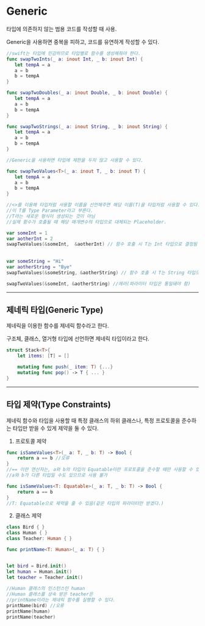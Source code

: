 # Generic

타입에 의존하지 않는 범용 코드를 작성할 때 사용.

Generic을 사용하면 중복을 피하고, 코드를 유연하게 작성할 수 있다.

```swift
//swift는 타입에 민감하므로 타입별로 함수를 생성해줘야 한다.
func swapTwoInts(_ a: inout Int, _ b: inout Int) {
   let tempA = a
   a = b
   b = tempA
}

func swapTwoDoubles(_ a: inout Double, _ b: inout Double) {
   let tempA = a
   a = b
   b = tempA
}

func swapTwoStrings(_ a: inout String, _ b: inout String) {
   let tempA = a
   a = b
   b = tempA
}
```

```swift
//Generic을 사용하면 타입에 제한을 두지 않고 사용할 수 있다.

func swapTwoValues<T>(_ a: inout T, _ b: inout T) {
   let tempA = a
   a = b
   b = tempA
}

//<>를 이용해 타입처럼 사용할 이름을 선언해주면 해당 이름(T)을 타입처럼 사용할 수 있다.
//이 T를 Type Parameter라고 부른다.
//T라는 새로운 형식이 생성되는 것이 아님
//실제 함수가 호출될 때 해당 매개변수의 타입으로 대체되는 Placeholder.

var someInt = 1
var aotherInt = 2
swapTwoValues(&someInt,  &aotherInt) // 함수 호출 시 T는 Int 타입으로 결정됨
 
 
var someString = "Hi"
var aotherString = "Bye"
swapTwoValues(&someString, &aotherString) // 함수 호출 시 T는 String 타입으로 결정됨

swapTwoValues(&someInt, &aotherString) //에러(파라미터 타입은 통일돼야 함)
```

---

## 제네릭 타입(Generic Type)

제네릭을 이용한 함수를 제네릭 함수라고 한다.

구조체, 클래스, 열거형 타입에 선언하면 제네릭 타입이라고 한다.

```swift
struct Stack<T>{
	let items: [T] = []

	mutating func push(_ item: T) {...}
	mutating func pop() -> T { ... }
}
```

---

## 타입 제약(Type Constraints)

제네릭 함수와 타입을 사용할 때 특정 클래스의 하위 클래스나, 특정 프로토콜을 준수하는 타입만 받을 수 있게 제약을 둘 수 있다.

1. 프로토콜 제약

```swift
func isSameValues<T>(_ a: T, _ b: T) -> Bool {
    return a == b //오류
}
//== 이란 연산자는, a와 b의 타입이 Equatable이란 프로토콜을 준수할 때만 사용할 수 있음
//a와 b가 다른 타입일 수도 있으므로 사용 불가

func isSameValues<T: Equatable>(_ a: T, _ b: T) -> Bool {
    return a == b               
}
//T: Equatable으로 제약을 줄 수 있음(같은 타입의 파라미터만 받겠다.)
```

2. 클래스 제약
```swift
class Bird { }
class Human { }
class Teacher: Human { }

func printName<T: Human>(_ a: T) { }


let bird = Bird.init()
let human = Human.init()
let teacher = Teacher.init()
 
//Human 클래스의 인스턴스인 human
//Human 클래스를 상속 받은 teacher은
//printName이라는 제네릭 함수를 실행할 수 있다.
printName(bird) //오류 
printName(human)
printName(teacher)
```
